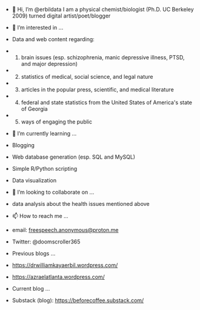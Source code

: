 - 👋 Hi, I’m @erbildata
I am a physical chemist/biologist (Ph.D. UC Berkeley 2009) turned digital artist/poet/blogger

- 👀 I’m interested in ...
- Data and web content regarding: 
-  1.  brain issues (esp. schizophrenia, manic depressive illness, PTSD, and major depression)
-  2.  statistics of medical, social science, and legal nature 
-  3.  articles in the popular press, scientific, and medical literature
-  4.  federal and state statistics from the United States of America's state of Georgia
-  5.  ways of engaging the public

- 🌱 I’m currently learning ...
- Blogging 
- Web database generation (esp. SQL and MySQL)
- Simple R/Python scripting
- Data visualization

- 💞️ I’m looking to collaborate on ...
- data analysis about the health issues mentioned above

- 📫 How to reach me ...
- email: freespeech.anonymous@proton.me
- Twitter: @doomscroller365

- Previous blogs ...
-  https://drwilliamkayaerbil.wordpress.com/
-  https://azraelatlanta.wordpress.com/

- Current blog ...
- Substack (blog): https://beforecoffee.substack.com/

<!---
erbildata/erbildata is a ✨ special ✨ repository because its `README.md` (this file) appears on your GitHub profile.
You can click the Preview link to take a look at your changes.
--->
